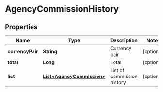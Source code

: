 
# AgencyCommissionHistory

## Properties

Name | Type | Description | Notes
------------ | ------------- | ------------- | -------------
**currencyPair** | **String** | Currency pair |  [optional]
**total** | **Long** | Total |  [optional]
**list** | [**List&lt;AgencyCommission&gt;**](AgencyCommission.md) | List of commission history |  [optional]

